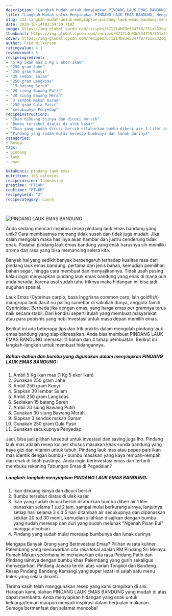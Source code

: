 ```yaml
---
description: "Langkah Mudah untuk Menyiapkan PINDANG LAUK EMAS BANDUNG, Menggugah Selera"
title: "Langkah Mudah untuk Menyiapkan PINDANG LAUK EMAS BANDUNG, Menggugah Selera"
slug: 321-langkah-mudah-untuk-menyiapkan-pindang-lauk-emas-bandung-menggugah-selera
date: 2020-10-14T03:54:30.719Z
image: https://img-global.cpcdn.com/recipes/671214b93e5347f8/751x532cq70/pindang-lauk-emas-bandung-foto-resep-utama.jpg
thumbnail: https://img-global.cpcdn.com/recipes/671214b93e5347f8/751x532cq70/pindang-lauk-emas-bandung-foto-resep-utama.jpg
cover: https://img-global.cpcdn.com/recipes/671214b93e5347f8/751x532cq70/pindang-lauk-emas-bandung-foto-resep-utama.jpg
author: Fred Wilkerson
ratingvalue: 4.1
reviewcount: 5
recipeingredient:
- "5 Kg ikan mas 1 Kg 5 ekor ikan"
- "250 gram Jahe"
- "250 gram Kunyi"
- "30 lembar Salam"
- "250 gram Langkoas"
- "15 batang Sereh"
- "20 siung Bawang Putih"
- "30 siung Bawang Merah"
- "3 sendok makan Garam"
- "250 gram Gula Pasir"
- "secukupnya Penyedap"
recipeinstructions:
- "Ikan dibuang isinya dan dicuci bersih"
- "Bumbu tersebut diatas di ulek kasar"
- "Ikan yang sudah dicuci bersih ditaburkan bumbu diberi air 1 liter panaskan selama 1 s.d 2 jam, sampai mulai berkurang airnya, lanjutnya setiap hari selama 3 s.d 5 hari ditambah air secukupnya dan dipanaskan sekitar 20 s.d 30 menit, kemudian silahkan disajikan dengan bumbu yang sudah meresap dan duri yang sudah melunak &#34;Ngenah Pisan Eui&#34; mangga dicobian....."
- "Pindang yang sudah mulai meresap bumbunya dan lunak durinya"
categories:
- Resep
tags:
- pindang
- lauk
- emas

katakunci: pindang lauk emas 
nutrition: 186 calories
recipecuisine: Indonesian
preptime: "PT14M"
cooktime: "PT40M"
recipeyield: "2"
recipecategory: Lunch

---
```



![PINDANG LAUK EMAS BANDUNG](https://img-global.cpcdn.com/recipes/671214b93e5347f8/751x532cq70/pindang-lauk-emas-bandung-foto-resep-utama.jpg)

Anda sedang mencari inspirasi resep pindang lauk emas bandung yang unik? Cara membuatnya memang tidak susah dan tidak juga mudah. Jika salah mengolah maka hasilnya akan hambar dan justru cenderung tidak enak. Padahal pindang lauk emas bandung yang enak harusnya sih memiliki aroma dan rasa yang bisa memancing selera kita.

Banyak hal yang sedikit banyak berpengaruh terhadap kualitas rasa dari pindang lauk emas bandung, pertama dari jenis bahan, kemudian pemilihan bahan segar, hingga cara membuat dan menyajikannya. Tidak usah pusing kalau ingin menyiapkan pindang lauk emas bandung yang enak di mana pun anda berada, karena asal sudah tahu triknya maka hidangan ini bisa jadi suguhan spesial.

Lauk Emas (Cyprinus carpio, basa Inggrisna common carp, lain goldfish) mangrupa lauk darat nu paling sumebar di sakuliah dunya, anggota famili Cyprinidae. Berbeda jika dengan emas, yang harga emas per gramnya terus naik secara stabil. Dari kondisi seperti itulah yang membuat masyarakat atau para pebisnis yang hobi investasi untuk masa depan memilih emas.


Berikut ini ada beberapa tips dan trik praktis dalam mengolah pindang lauk emas bandung yang siap dikreasikan. Anda bisa membuat PINDANG LAUK EMAS BANDUNG memakai 11 bahan dan 4 tahap pembuatan. Berikut ini langkah-langkah untuk membuat hidangannya.

<!--inarticleads1-->

##### Bahan-bahan dan bumbu yang digunakan dalam menyiapkan PINDANG LAUK EMAS BANDUNG:

1. Ambil 5 Kg ikan mas (1 Kg 5 ekor ikan)
1. Gunakan 250 gram Jahe
1. Ambil 250 gram Kunyi
1. Siapkan 30 lembar Salam
1. Ambil 250 gram Langkoas
1. Sediakan 15 batang Sereh
1. Ambil 20 siung Bawang Putih
1. Gunakan 30 siung Bawang Merah
1. Siapkan 3 sendok makan Garam
1. Gunakan 250 gram Gula Pasir
1. Gunakan secukupnya Penyedap


Jadi, bisa jadi pilihan tersebut untuk investasi dan saving juga lho. Pindang lauk mas adalah resep kuliner khusus masakan khas sunda bandung yang kaya gizi dan vitamin untuk tubuh. Pindang lauk mas atau pepes pais ikan mas identik dengan bumbu - bumbu masakan yang kaya rempah-rempah dan enak di lidah pastinya. Anda ingin berinvestasi emas dan tertarik membuka rekening Tabungan Emas di Pegadaian? 

<!--inarticleads2-->

##### Langkah-langkah menyiapkan PINDANG LAUK EMAS BANDUNG:

1. Ikan dibuang isinya dan dicuci bersih
1. Bumbu tersebut diatas di ulek kasar
1. Ikan yang sudah dicuci bersih ditaburkan bumbu diberi air 1 liter panaskan selama 1 s.d 2 jam, sampai mulai berkurang airnya, lanjutnya setiap hari selama 3 s.d 5 hari ditambah air secukupnya dan dipanaskan sekitar 20 s.d 30 menit, kemudian silahkan disajikan dengan bumbu yang sudah meresap dan duri yang sudah melunak &#34;Ngenah Pisan Eui&#34; mangga dicobian.....
1. Pindang yang sudah mulai meresap bumbunya dan lunak durinya


Mengapa Banyak Orang yang Berinvestasi Emas? Pilihan wisata kuliner Palembang yang menawarkan cita rasa lokal adalah RM Pindang Sri Melayu. Rumah Makan sederhana ini menawarkan cita rasa Pindang Patin dan Pindang lainnya dengan bumbu khas Palembang yang gurih sekaligus menyegarkan. Pindang Jawara terdiri atas varian Tongkol dan Bandeng. Resep Pindang Bandeng Kemangi yang super lezat ini salah satu menu Imlek yang selalu dinanti. 

Terima kasih telah menggunakan resep yang kami tampilkan di sini. Harapan kami, olahan PINDANG LAUK EMAS BANDUNG yang mudah di atas dapat membantu Anda menyiapkan hidangan yang enak untuk keluarga/teman maupun menjadi inspirasi dalam berjualan makanan. Semoga bermanfaat dan selamat mencoba!
